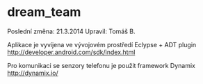 dream_team
==========
Poslední změna: 21.3.2014 
Upravil: Tomáš B.

Aplikace je vyvíjena ve vývojovém prostředí Eclypse + ADT plugin
http://developer.android.com/sdk/index.html

Pro komunikaci se senzory telefonu je použit framework Dynamix
http://dynamix.io/
